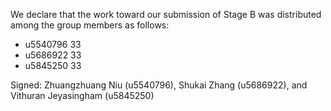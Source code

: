 We declare that the work toward our submission of Stage B was distributed among the group members as follows:

* u5540796 33
* u5686922 33
* u5845250 33

Signed: Zhuangzhuang Niu (u5540796), Shukai Zhang (u5686922), and Vithuran Jeyasingham (u5845250)
